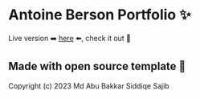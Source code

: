 # Antoine Berson Portfolio ✨

Live version ➡️ [here](https://antsonone.github.io/Portfolio_Ant_Brs/) ⬅️, check it out 👀

## Made with open source template 🙏

Copyright (c) 2023 Md Abu Bakkar Siddiqe Sajib